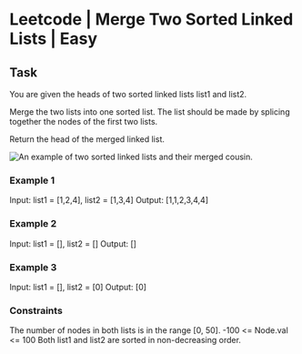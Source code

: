 # Leetcode | Merge Two Sorted Linked Lists | Easy

## Task

You are given the heads of two sorted linked lists list1 and list2.

Merge the two lists into one sorted list. The list should be made by splicing together the nodes of the first two lists.

Return the head of the merged linked list.

![An example of two sorted linked lists and their merged cousin.](https://assets.leetcode.com/uploads/2020/10/03/merge_ex1.jpg)

### Example 1

Input: list1 = [1,2,4], list2 = [1,3,4]
Output: [1,1,2,3,4,4]

### Example 2

Input: list1 = [], list2 = []
Output: []

### Example 3

Input: list1 = [], list2 = [0]
Output: [0]

### Constraints

The number of nodes in both lists is in the range [0, 50].
-100 <= Node.val <= 100
Both list1 and list2 are sorted in non-decreasing order.